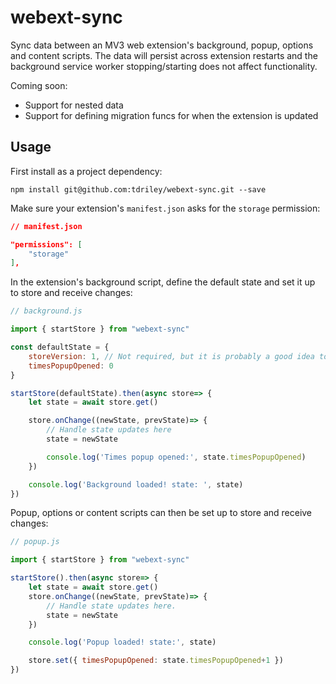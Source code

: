 # webext-sync
Sync data between an MV3 web extension's background, popup, options and content scripts. The data will persist across extension restarts and the background service worker stopping/starting does not affect functionality.

Coming soon:
 - Support for nested data
 - Support for defining migration funcs for when the extension is updated

## Usage
First install as a project dependency: 

```npm install git@github.com:tdriley/webext-sync.git --save```

Make sure your extension's `manifest.json` asks for the `storage` permission:

```json
// manifest.json

"permissions": [
    "storage"
],
```

In the extension's background script, define the default state and set it up to store and receive changes:

```javascript
// background.js

import { startStore } from "webext-sync"

const defaultState = {
    storeVersion: 1, // Not required, but it is probably a good idea to version your store
    timesPopupOpened: 0 
}

startStore(defaultState).then(async store=> {
    let state = await store.get()

    store.onChange((newState, prevState)=> {
        // Handle state updates here
        state = newState

        console.log('Times popup opened:', state.timesPopupOpened)
    })

    console.log('Background loaded! state: ', state)
})
```

Popup, options or content scripts can then be set up to store and receive changes:

```javascript
// popup.js

import { startStore } from "webext-sync"

startStore().then(async store=> {
    let state = await store.get()
    store.onChange((newState, prevState)=> {
        // Handle state updates here.
        state = newState
    })

    console.log('Popup loaded! state:', state)

    store.set({ timesPopupOpened: state.timesPopupOpened+1 })
})
```